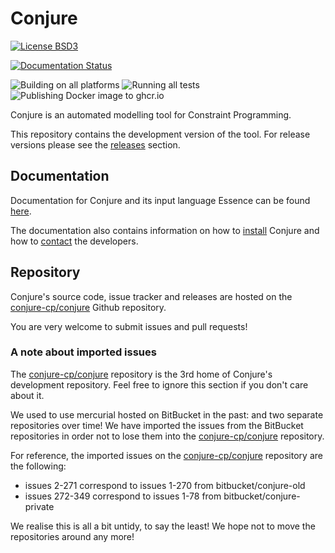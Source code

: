 
# Conjure

[![License BSD3](https://img.shields.io/badge/license-BSD3-brightgreen.svg)](http://opensource.org/licenses/BSD-3-Clause)

[![Documentation Status](https://readthedocs.org/projects/conjure/badge/?version=latest)](https://conjure.readthedocs.io)

![Building on all platforms](https://github.com/conjure-cp/conjure/actions/workflows/build.yml/badge.svg)
![Running all tests](https://github.com/conjure-cp/conjure/actions/workflows/test.yml/badge.svg)
![Publishing Docker image to ghcr.io](https://github.com/conjure-cp/conjure/actions/workflows/docker-publish.yml/badge.svg)

Conjure is an automated modelling tool for Constraint Programming.

This repository contains the development version of the tool.
For release versions please see the [releases](https://github.com/conjure-cp/conjure/releases) section.

## Documentation

Documentation for Conjure and its input language Essence can be found [here](http://conjure.readthedocs.io).

The documentation also contains information on
how to [install](http://conjure.readthedocs.io/en/latest/installation.html) Conjure and
how to [contact](http://conjure.readthedocs.io/en/latest/contact.html) the developers.

## Repository

Conjure's source code, issue tracker and releases are hosted on the [conjure-cp/conjure](http://www.github.com/conjure-cp/conjure) Github repository.

You are very welcome to submit issues and pull requests!

### A note about imported issues

The [conjure-cp/conjure](http://www.github.com/conjure-cp/conjure) repository is the 3rd home of Conjure's development repository.
Feel free to ignore this section if you don't care about it.

We used to use mercurial hosted on BitBucket in the past: and two separate repositories over time!
We have imported the issues from the BitBucket repositories in order not to lose them into the [conjure-cp/conjure](http://www.github.com/conjure-cp/conjure) repository.

For reference, the imported issues on the [conjure-cp/conjure](http://www.github.com/conjure-cp/conjure) repository are the following:

- issues 2-271 correspond to issues 1-270 from bitbucket/conjure-old
- issues 272-349 correspond to issues 1-78 from bitbucket/conjure-private

We realise this is all a bit untidy, to say the least!
We hope not to move the repositories around any more!

